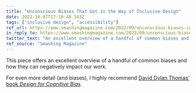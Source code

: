 ```yaml
---
title: "Unconscious Biases That Get in the Way of Inclusive Design"
date: 2022-10-07T17:10:48.543Z
tags: ["inclusive design", "accessibility"]
ref_url: https://www.smashingmagazine.com/2022/09/unconscious-biases-inclusive-design/
in_reply_to: https://www.smashingmagazine.com/2022/09/unconscious-biases-inclusive-design/
twitter_text: "An excellent overview of a handful of common biases and how they can negatively impact our work."
ref_source: "Smashing Magazine"
---
```


This piece offers an excellent overview of a handful of common biases and how they can negatively impact our work.

For even more detail (and biases), I highly recommend [David Dylan Thomas’ book <cite>Design for Cognitive Bias</cite>](https://abookapart.com/products/design-for-cognitive-bias).
